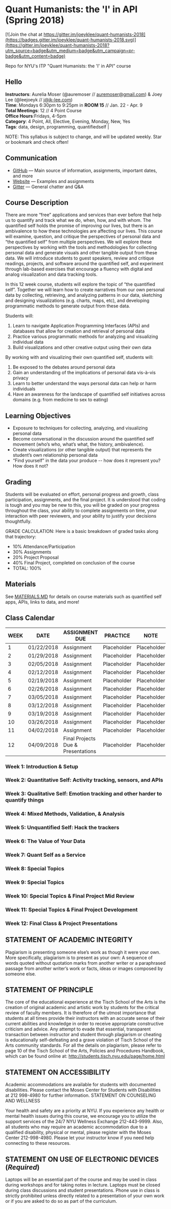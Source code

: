 # Quant Humanists: the 'I' in API (Spring 2018)

[![Join the chat at https://gitter.im/joeyklee/quant-humanists-2018](https://badges.gitter.im/joeyklee/quant-humanists-2018.svg)](https://gitter.im/joeyklee/quant-humanists-2018?utm_source=badge&utm_medium=badge&utm_campaign=pr-badge&utm_content=badge)

Repo for NYU's ITP "Quant Humanists: the 'I' in API" course

## Hello
**Instructors**: Aurelia Moser (@auremoser // auremoser@gmail.com) & Joey Lee (@leejoeyk // j@jk-lee.com) <br>
**Time**: Mondays 6:30pm to 9:25pm in **ROOM 15** // Jan. 22 - Apr. 9<br>
**Total Meetings**: 12 // 4 Point Course<br>
**Office Hours**:Fridays, 4-5pm<br>
**Category**: 4 Point, All, Elective, Evening, Monday, New, Yes<br>
**Tags**: data, design, programming, quantifiedself | <br>


NOTE: This syllabus is subject to change, and will be updated weekly. Star or bookmark and check often!

## Communication
* [GitHub](https://github.com/joeyklee/quant-humanists-2018) — Main source of information, assignments, important dates, and more
* [Website](https://joeyklee.github.io/quant-humanists-2018/) — Examples and assignments
* [Gitter](https://gitter.im/joeyklee/quant-humanists-2018) — General chatter and Q&A 


## Course Description

There are more “free” applications and services than ever before that help us to quantify and track what we do, when, how, and with whom. The quantified self holds the promise of improving our lives, but there is an ambivalence to how these technologies are affecting our lives. This course will examine, question, and critique the perspectives of personal data and “the quantified self” from multiple perspectives. We will explore these perspectives by working with the tools and methodologies for collecting personal data and generate visuals and other tangible output from these data. We will introduce students to guest speakers, review and critique readings, projects, and software around the quantified self, and experiment through lab-based exercises that encourage a fluency with digital and analog visualization and data tracking tools.

In this 12 week course, students will explore the topic of “the quantified self”. Together we will learn how to create narratives from our own personal data by collecting, retrieving, and analyzing patterns in our data, sketching and designing visualizations (e.g. charts, maps, etc), and developing programmatic methods to generate output from these data.

Students will: 
1. Learn to navigate Application Programming Interfaces (APIs) and databases that allow for creation and retrieval of personal data
2. Practice various programmatic methods for analyzing and visualizing individual data
3. Build visualizations and other creative output using their own data 

By working with and visualizing their own quantified self, students will: 
1.  Be exposed to the debates around personal data
2. Gain an understanding of the implications of personal data vis-à-vis privacy
3. Learn to better understand the ways personal data can help or harm individuals
4. Have an awareness for the landscape of quantified self initiatives across domains (e.g. from medicine to sex to eating)


## Learning Objectives

- Exposure to techniques for collecting, analyzing, and visualizing personal data
- Become conversational in the discussion around the quantified self movement (who’s who, what’s what, the history, ambivalence). 
- Create visualizations (or other tangible output) that represents the student’s own relationship personal data 
- “Find yourself” in the data your produce -- how does it represent you? How does it not?

## Grading

Students will be evaluated on effort, personal progress and growth, class participation, assignments, and the final project. It is understood that coding is tough and you may be new to this, you will be graded on your progress throughout the class, your ability to complete assignments on time, your interaction with peer reviewers, and your ability to justify your decisions thoughtfully.

GRADE CALCULATION:
Here is a basic breakdown of graded tasks along that trajectory:
* 10% Attendance/Participation
* 30% Assignments
* 20% Project Proposal
* 40% Final Project, completed on conclusion of the course
* TOTAL: 100%


## Materials

See <a href="MATERIALS.MD" target="_blank">MATERIALS.MD</a> for details on course materials such as quantified self apps, APIs, links to data, and more!

## Class Calendar


| WEEK  |  DATE  | ASSIGNMENT DUE  | PRACTICE | NOTE |
| :---- | ------ | ----------- | -------- | ---- |
|  1   |  01/22/2018  | Assignment  | Placeholder | Placeholder |
|  2   |  01/29/2018  | Assignment  | Placeholder | Placeholder |
|  3   |  02/05/2018  | Assignment  | Placeholder | Placeholder |
|  4   |  02/12/2018  | Assignment  | Placeholder | Placeholder |
|  5   |  02/19/2018  | Assignment  | Placeholder | Placeholder |
|  6   |  02/26/2018  | Assignment  | Placeholder | Placeholder |
|  7   |  03/05/2018  | Assignment  | Placeholder | Placeholder |
|  8   |  03/12/2018  | Assignment  | Placeholder | Placeholder |
|  9   |  03/19/2018  | Assignment  | Placeholder | Placeholder |
|  10  |  03/26/2018  | Assignment  | Placeholder | Placeholder|
| 11   |  04/02/2018  | Assignment  | Placeholder | Placeholder |
| 12   |  04/09/2018  | Final Projects Due & Presentations | Placeholder | Placeholder |


### Week 1: Introduction & Setup
### Week 2: Quantitative Self: Activity tracking, sensors, and APIs
### Week 3: Qualitative Self: Emotion tracking and other harder to quantify things 
### Week 4: Mixed Methods, Validation, & Analysis
### Week 5: Unquantified Self: Hack the trackers
### Week 6: The Value of Your Data
### Week 7: Quant Self as a Service
### Week 8: Special Topics
### Week 9: Special Topics
### Week 10: Special Topics & Final Project Mid Review
### Week 11: Special Topics & Final Project Development
### Week 12: Final Class & Project Presentations



## STATEMENT OF ACADEMIC INTEGRITY
Plagiarism is presenting someone else’s work as though it were your own. More specifically, plagiarism is to present as your own: A sequence of words quoted without quotation marks from another writer or a paraphrased passage from another writer’s work or facts, ideas or images composed by someone else.

## STATEMENT OF PRINCIPLE 
The core of the educational experience at the Tisch School of the Arts is the creation of original academic and artistic work by students for the critical review of faculty members.  It is therefore of the utmost importance that students at all times provide their instructors with an accurate sense of their current abilities and knowledge in order to receive appropriate constructive criticism and advice.  Any attempt to evade that essential, transparent transaction between instructor and student through plagiarism or cheating is educationally self-defeating and a grave violation of Tisch School of the Arts community standards.  For all the details on plagiarism, please refer to page 10 of the Tisch School of the Arts, Policies and Procedures Handbook, which can be found online at: http://students.tisch.nyu.edu/page/home.html

## STATEMENT ON ACCESSIBILITY 
Academic accommodations are available for students with documented disabilities. Please contact the Moses Center for Students with Disabilities at 212 998-4980 for further information.
STATEMENT ON COUNSELING AND WELLNESS 

Your health and safety are a priority at NYU. If you experience any health or mental health issues during this course, we encourage you to utilize the support services of the 24/7 NYU Wellness Exchange 212-443-9999. Also, all students who may require an academic accommodation due to a qualified disability, physical or mental, please register with the Moses Center 212-998-4980. Please let your instructor know if you need help connecting to these resources.

## STATEMENT ON USE OF ELECTRONIC DEVICES (*Required*)
Laptops will be an essential part of the course and may be used in class during workshops and for taking notes in lecture. Laptops must be closed during class discussions and student presentations.  Phone use in class is strictly prohibited unless directly related to a presentation of your own work or if you are asked to do so as part of the curriculum.



